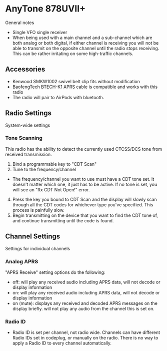 # AnyTone 878UVII+
General notes
- Single VFO single receiver
- When being used with a main channel and a sub-channel which are both analog or both digital, if either channel is receiving you will not be able to transmit on the opposite channel until the radio stops receiving. This can be rather irritating on some high-traffic channels.

## Accessories
- Kenwood SMKW1002 swivel belt clip fits without modification
- BaofengTech BTECH-K1 APRS cable is compatible and works with this radio
- The radio will pair to AirPods with bluetooth.

## Radio Settings
System-wide settings

### Tone Scanning
This radio has the ability to detect the currently used CTCSS/DCS tone from received transmission.
1. Bind a programmable key to "CDT Scan"
2. Tune to the frequency/channel
  - The frequency/channel you want to use must have a CDT tone set. It doesn't matter which one, it just has to be active. If no tone is set, you will see an "Rx CDT Not Open!" error.
4. Press the key you bound to CDT Scan and the display will slowly scan through all the CDT codes for whichever type you've specified. This process is painfully slow.
5. Begin transmitting on the device that you want to find the CDT tone of, and continue transmitting until the code is found.

## Channel Settings
Settings for individual channels

### Analog APRS
"APRS Receive" setting options do the following:
- off: will play any received audio including APRS data, will not decode or display information
- on: will play any received audio including APRS data, will not decode or display information
- on (mute): displays any received and decoded APRS messages on the display briefly. will not play any audio from the channel this is set on.

### Radio ID
- Radio ID is set per channel, not radio wide. Channels can have different Radio IDs set in codeplug, or manually on the radio. There is no way to apply a Radio ID to every channel automatically.
